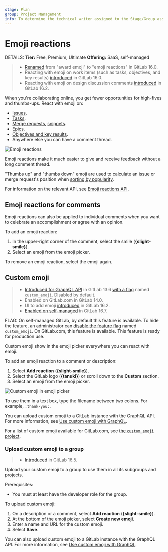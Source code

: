 ```yaml
---
stage: Plan
group: Project Management
info: To determine the technical writer assigned to the Stage/Group associated with this page, see https://handbook.gitlab.com/handbook/product/ux/technical-writing/#assignments
---
```


# Emoji reactions

DETAILS:
**Tier:** Free, Premium, Ultimate
**Offering:** SaaS, self-managed

> - [Renamed](https://gitlab.com/gitlab-org/gitlab/-/issues/409884) from "award emoji" to "emoji reactions" in GitLab 16.0.
> - Reacting with emoji on work items (such as tasks, objectives, and key results) [introduced](https://gitlab.com/gitlab-org/gitlab/-/issues/393599) in GitLab 16.0.
> - Reacting with emoji on design discussion comments [introduced](https://gitlab.com/gitlab-org/gitlab/-/issues/29756) in GitLab 16.2.

When you're collaborating online, you get fewer opportunities for high-fives
and thumbs-ups. React with emoji on:

- [Issues](project/issues/index.md).
- [Tasks](tasks.md).
- [Merge requests](project/merge_requests/index.md), [snippets](snippets.md).
- [Epics](../user/group/epics/index.md).
- [Objectives and key results](okrs.md).
- Anywhere else you can have a comment thread.

![Emoji reactions](img/award_emoji_select_v14_6.png)

Emoji reactions make it much easier to give and receive feedback without a long
comment thread.

"Thumbs up" and "thumbs down" emoji are used to calculate an issue or merge request's position when
[sorting by popularity](project/issues/sorting_issue_lists.md#sorting-by-popularity).

For information on the relevant API, see [Emoji reactions API](../api/emoji_reactions.md).

## Emoji reactions for comments

Emoji reactions can also be applied to individual comments when you want to
celebrate an accomplishment or agree with an opinion.

To add an emoji reaction:

1. In the upper-right corner of the comment, select the smile (**{slight-smile}**).
1. Select an emoji from the emoji picker.

To remove an emoji reaction, select the emoji again.

## Custom emoji

> - [Introduced for GraphQL API](https://gitlab.com/gitlab-org/gitlab/-/merge_requests/37911) in GitLab 13.6 [with a flag](../administration/feature_flags.md) named `custom_emoji`. Disabled by default.
> - Enabled on GitLab.com in GitLab 14.0.
> - UI to add emoji [introduced](https://gitlab.com/gitlab-org/gitlab/-/issues/333095) in GitLab 16.2.
> - [Enabled on self-managed](https://gitlab.com/gitlab-org/gitlab/-/merge_requests/138969) in GitLab 16.7.

FLAG:
On self-managed GitLab, by default this feature is available. To hide the feature, an administrator can [disable the feature flag](../administration/feature_flags.md) named `custom_emoji`.
On GitLab.com, this feature is available.
This feature is ready for production use.

Custom emoji show in the emoji picker everywhere you can react with emoji.

To add an emoji reaction to a comment or description:

1. Select **Add reaction** (**{slight-smile}**).
1. Select the GitLab logo (**{tanuki}**) or scroll down to the **Custom** section.
1. Select an emoji from the emoji picker.

![Custom emoji in emoji picker](img/custom_emoji_reactions_v16_2.png)

To use them in a text box, type the filename between two colons.
For example, `:thank-you:`.

You can upload custom emoji to a GitLab instance with the GraphQL API.
For more information, see [Use custom emoji with GraphQL](../api/graphql/custom_emoji.md).

For a list of custom emoji available for GitLab.com, see
[the `custom_emoji` project](https://gitlab.com/custom_emoji/custom_emoji/-/tree/main/img).

### Upload custom emoji to a group

> - [Introduced](https://gitlab.com/gitlab-org/gitlab/-/merge_requests/128355) in GitLab 16.5.

Upload your custom emoji to a group to use them in all its subgroups and projects.

Prerequisites:

- You must at least have the developer role for the group.

To upload custom emoji:

1. On a description or a comment, select **Add reaction** (**{slight-smile}**).
1. At the bottom of the emoji picker, select **Create new emoji**.
1. Enter a name and URL for the custom emoji.
1. Select **Save**.

You can also upload custom emoji to a GitLab instance with the GraphQL API.
For more information, see [Use custom emoji with GraphQL](../api/graphql/custom_emoji.md).
